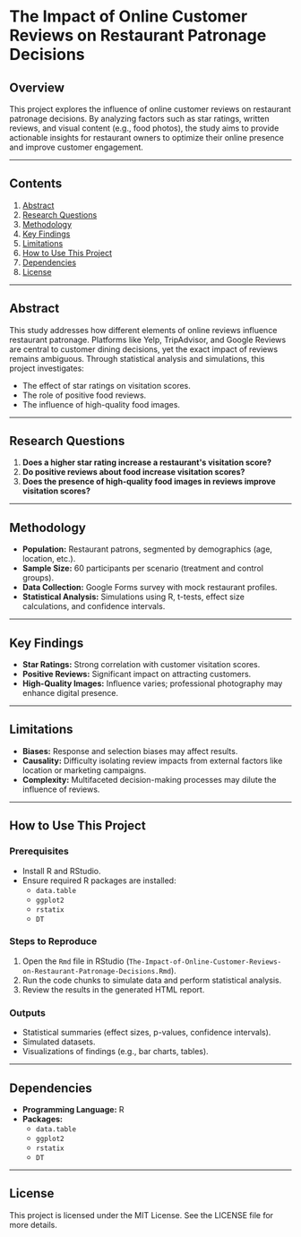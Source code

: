 # The Impact of Online Customer Reviews on Restaurant Patronage Decisions

## Overview
This project explores the influence of online customer reviews on restaurant patronage decisions. By analyzing factors such as star ratings, written reviews, and visual content (e.g., food photos), the study aims to provide actionable insights for restaurant owners to optimize their online presence and improve customer engagement.

---

## Contents
1. [Abstract](#abstract)
2. [Research Questions](#research-questions)
3. [Methodology](#methodology)
4. [Key Findings](#key-findings)
5. [Limitations](#limitations)
6. [How to Use This Project](#how-to-use-this-project)
7. [Dependencies](#dependencies)
8. [License](#license)

---

## Abstract
This study addresses how different elements of online reviews influence restaurant patronage. Platforms like Yelp, TripAdvisor, and Google Reviews are central to customer dining decisions, yet the exact impact of reviews remains ambiguous. Through statistical analysis and simulations, this project investigates:
- The effect of star ratings on visitation scores.
- The role of positive food reviews.
- The influence of high-quality food images.

---

## Research Questions
1. **Does a higher star rating increase a restaurant's visitation score?**
2. **Do positive reviews about food increase visitation scores?**
3. **Does the presence of high-quality food images in reviews improve visitation scores?**

---

## Methodology
- **Population:** Restaurant patrons, segmented by demographics (age, location, etc.).
- **Sample Size:** 60 participants per scenario (treatment and control groups).
- **Data Collection:** Google Forms survey with mock restaurant profiles.
- **Statistical Analysis:** Simulations using R, t-tests, effect size calculations, and confidence intervals.

---

## Key Findings
- **Star Ratings:** Strong correlation with customer visitation scores.
- **Positive Reviews:** Significant impact on attracting customers.
- **High-Quality Images:** Influence varies; professional photography may enhance digital presence.

---

## Limitations
- **Biases:** Response and selection biases may affect results.
- **Causality:** Difficulty isolating review impacts from external factors like location or marketing campaigns.
- **Complexity:** Multifaceted decision-making processes may dilute the influence of reviews.

---

## How to Use This Project

### Prerequisites
- Install R and RStudio.
- Ensure required R packages are installed:
  - `data.table`
  - `ggplot2`
  - `rstatix`
  - `DT`

### Steps to Reproduce
1. Open the `Rmd` file in RStudio (`The-Impact-of-Online-Customer-Reviews-on-Restaurant-Patronage-Decisions.Rmd`).
2. Run the code chunks to simulate data and perform statistical analysis.
3. Review the results in the generated HTML report.

### Outputs
- Statistical summaries (effect sizes, p-values, confidence intervals).
- Simulated datasets.
- Visualizations of findings (e.g., bar charts, tables).

---

## Dependencies
- **Programming Language:** R
- **Packages:**
  - `data.table`
  - `ggplot2`
  - `rstatix`
  - `DT`

---

## License
This project is licensed under the MIT License. See the LICENSE file for more details.
